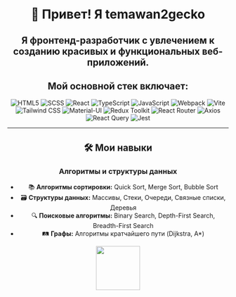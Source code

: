 <div align="center">

# 👋 Привет! Я temawan2gecko

## Я **фронтенд-разработчик** с увлечением к созданию красивых и функциональных веб-приложений. 
## Мой основной стек включает:

![HTML5](https://img.shields.io/badge/-HTML5-333?style=for-the-badge&logo=HTML5) 
![SCSS](https://img.shields.io/badge/-SCSS-333?style=for-the-badge&logo=sass) 
![React](https://img.shields.io/badge/-React-333?style=for-the-badge&logo=react) 
![TypeScript](https://img.shields.io/badge/-TypeScript-333?style=for-the-badge&logo=typescript) 
![JavaScript](https://img.shields.io/badge/-JavaScript-333?style=for-the-badge&logo=javascript) 
![Webpack](https://img.shields.io/badge/-Webpack-333?style=for-the-badge&logo=webpack) 
![Vite](https://img.shields.io/badge/-Vite-333?style=for-the-badge&logo=vite) 
![Tailwind CSS](https://img.shields.io/badge/-Tailwind%20CSS-333?style=for-the-badge&logo=tailwindcss) 
![Material-UI](https://img.shields.io/badge/-Material%20UI-333?style=for-the-badge&logo=materialui) 
![Redux Toolkit](https://img.shields.io/badge/-Redux%20Toolkit-333?style=for-the-badge&logo=redux) 
![React Router](https://img.shields.io/badge/-React%20Router-333?style=for-the-badge&logo=react-router) 
![Axios](https://img.shields.io/badge/-Axios-333?style=for-the-badge&logo=axios) 
![React Query](https://img.shields.io/badge/-React%20Query-333?style=for-the-badge&logo=reactquery) 
![Jest](https://img.shields.io/badge/-Jest-333?style=for-the-badge&logo=jest) 

---

## 🛠️ Мои навыки

### Алгоритмы и структуры данных

- 📚 **Алгоритмы сортировки:** Quick Sort, Merge Sort, Bubble Sort
- 🗃️ **Структуры данных:** Массивы, Стеки, Очереди, Связные списки, Деревья
- 🔍 **Поисковые алгоритмы:** Binary Search, Depth-First Search, Breadth-First Search
- 🛤️ **Графы:** Алгоритмы кратчайшего пути (Dijkstra, A*)
</div>
<div id="header" align="center">
  <img src="https://media.giphy.com/media/v1.Y2lkPTc5MGI3NjExb2dycGhsd2lib3kza2UwMTQ2cnVtY2V1cHIwOTV6OGJ2YW11MTl0NSZlcD12MV9pbnRlcm5hbF9naWZfYnlfaWQmY3Q9Zw/3oKIPnAiaMCws8nOsE/giphy.gif" width="100"/>
</div>

<!--
**temawan2gecko/temawan2gecko** is a ✨ _special_ ✨ repository because its `README.md` (this file) appears on your GitHub profile.

Here are some ideas to get you started:

- 🔭 I’m currently working on ...
- 🌱 I’m currently learning ...
- 👯 I’m looking to collaborate on ...
- 🤔 I’m looking for help with ...
- 💬 Ask me about ...
- 📫 How to reach me: ...
- 😄 Pronouns: ...
- ⚡ Fun fact: ...
-->
